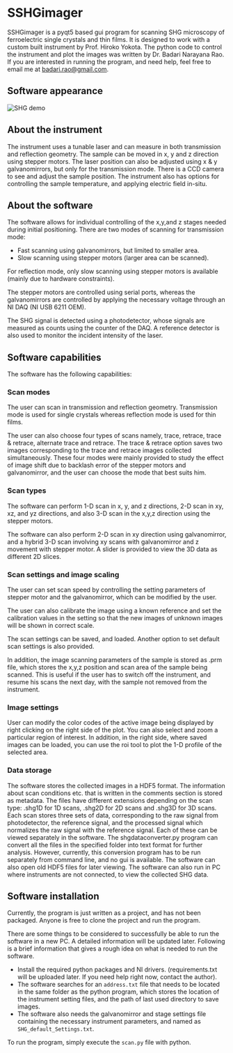 # SSHGimager

SSHGimager is a pyqt5 based gui program for scanning SHG microscopy of ferroelectric single crystals and thin films. It is designed to work with a custom built instrument by Prof. Hiroko Yokota. The python code to control the instrument and plot the images was written by Dr. Badari Narayana Rao.
If you are interested in running the program, and need help, feel free to email me at badari.rao@gmail.com.

## Software appearance
![SHG demo](https://user-images.githubusercontent.com/47620203/234454770-8aed39e0-49dd-44ce-891b-bc1049558ce2.jpg)

## About the instrument

The instrument uses a tunable laser and can measure in both transmission and reflection geometry. The sample can be moved in x, y and z direction using stepper motors. The laser position can also be adjusted using x & y galvanomirrors, but only for the transmission mode. There is a CCD camera to see and adjust the sample position. The instrument also has options for controlling the sample temperature, and applying electric field in-situ.

## About the software

The software allows for individual controlling of the x,y,and z stages needed during initial positioning. There are two modes of scanning for transmission mode: 

- Fast scanning using galvanomirrors, but limited to smaller area.
- Slow scanning using stepper motors (larger area can be scanned).

For reflection mode, only slow scanning using stepper motors is available (mainly due to hardware constraints).

The stepper motors are controlled using serial ports, whereas the galvanomirrors are controlled by applying the necessary voltage through an NI DAQ (NI USB 6211 OEM).

The SHG signal is detected using a photodetector, whose signals are measured as counts using the counter of the DAQ. A reference detector is also used to monitor the incident intensity of the laser.

## Software capabilities

The software has the following capabilities:

### Scan modes

The user can scan in transmission and reflection geometry. Transmission mode is used for single crystals whereas reflection mode is used for thin films.

The user can also choose four types of scans namely, trace, retrace, trace & retrace, alternate trace and retrace. The trace & retrace option saves two images corresponding to the trace and retrace images collected simultaneously. These four modes were mainly provided to study the effect of image shift due to backlash error of the stepper motors and galvanomirror, and the user can choose the mode that best suits him.

### Scan types

The software can perform 1-D scan in x, y, and z directions, 2-D scan in xy, xz, and yz directions, and also 3-D scan in the x,y,z direction using the stepper motors.

The software can also perform 2-D scan in xy direction using galvanomirror, and a hybrid 3-D scan involving xy scans with galvanomirror and z movement with stepper motor. A slider is provided to view the 3D data as different 2D slices.

### Scan settings and image scaling

The user can set scan speed by controlling the setting parameters of stepper motor and the galvanomirror, which can be modified by the user.

The user can also calibrate the image using a known reference and set the calibration values in the setting so that the new images of unknown images will be shown in correct scale.

The scan settings can be saved, and loaded. Another option to set default scan settings is also provided.

In addition, the image scanning parameters of the sample is stored as .prm file, which stores the x,y,z position and scan area of the sample being scanned. This is useful if the user has to switch off the instrument, and resume his scans the next day, with the sample not removed from the instrument.

### Image settings

User can modify the color codes of the active image being displayed by right clicking on the right side of the plot. You can also select and zoom a particular region of interest. In addition, in the right side, where saved images can be loaded, you can use the roi tool to plot the 1-D profile of the selected area.

### Data storage

The software stores the collected images in a HDF5 format. The information about scan conditions etc. that is written in the comments section is stored as metadata. The files have different extensions depending on the scan type: .shg1D for 1D scans, .shg2D for 2D scans and .shg3D for 3D scans. Each scan stores three sets of data, corresponding to the raw signal from photodetector, the reference signal, and the processed signal which normalizes the raw signal with the reference signal. Each of these can be viewed separately in the software. The shgdataconverter.py program can convert all the files in the specified folder into text format for further analysis. However, currently, this conversion program has to be run separately from command line, and no gui is available. The software can also open old HDF5 files for later viewing. The software can also run in PC where instruments are not connected, to view the collected SHG data.

## Software installation

Currently, the program is just written as a project, and has not been packaged. Anyone is free to clone the project and run the program.

There are some things to be considered to successfully be able to run the software in a new PC. A detailed information will be updated later.
Following is a brief information that gives a rough idea on what is needed to run the software.

- Install the required python packages and NI drivers. (requirements.txt will be uploaded later. If you need help right now, contact the author).
- The software searches for an `address.txt` file that needs to be located in the same folder as the python program, which stores the location of the instrument setting files, and the path of last used directory to save images.
- The software also needs the galvanomirror and stage settings file containing the necessary instrument parameters, and named as `SHG_default_Settings.txt`.

To run the program, simply execute the `scan.py` file with python.
